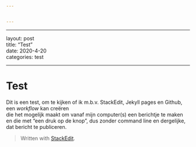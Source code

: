 ```yaml
---


---
```


<hr>
<p>layout: post<br>
title:  “Test”<br>
date:   2020-4-20<br>
categories: test</p>
<hr>
<h1 id="test">Test</h1>
<p>Dit is een test, om te kijken of ik m.b.v. StackEdit, Jekyll pages en Github, een <em>workflow</em> kan creëren<br>
die het mogelijk maakt om vanaf mijn computer(s) een berichtje te maken en die met “een druk op de knop”,  dus zonder command line en dergelijke, dat bericht te publiceren.</p>
<blockquote>
<p>Written with <a href="https://stackedit.io/">StackEdit</a>.</p>
</blockquote>


